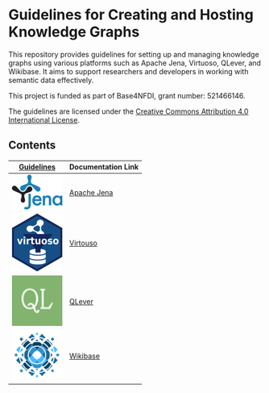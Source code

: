 # Guidelines for Creating and Hosting Knowledge Graphs

This repository provides guidelines for setting up and managing knowledge graphs using various platforms such as Apache Jena, Virtuoso, QLever, and Wikibase. It aims to support researchers and developers in working with semantic data effectively.

This project is funded as part of Base4NFDI, grant number: 521466146.

The guidelines are licensed under the [Creative Commons Attribution 4.0 International License](LICENSE.md).

## Contents

| [Guidelines](https://kgi4nfdi.github.io/Guidelines/) | Documentation Link |
|----------|----------|
| ![Apache Jena](./src/assets/images/apache_jena.png)   | [Apache Jena](https://kgi4nfdi.github.io/Guidelines/guide/apachejena/)    |
| ![Virtouso](./src/assets/images/virtuoso.png)   | [Virtouso](https://kgi4nfdi.github.io/Guidelines/guide/virtuoso/)    |
| ![QLever](./src/assets/images/QLever.png)   | [QLever](https://kgi4nfdi.github.io/Guidelines/guide/qlever/)    |
| ![Wikibase](./src/assets/images/wikibase.png)   | [Wikibase](https://kgi4nfdi.github.io/Guidelines/guide/wikibase/)    |
